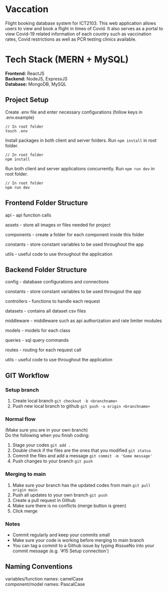 # Vaccation
Flight booking database system for ICT2103. This web application allows users to view and book a flight in times of Covid. It also serves as a portal to view Covid-19 related information of each country such as vaccination rates, Covid restrictions as well as PCR testing clinics available.

# Tech Stack (MERN + MySQL)
**Frontend:** ReactJS  
**Backend:** NodeJS, ExpressJS  
**Database:** MongoDB, MySQL  

## Project Setup
Create .env file and enter necessary configurations (follow keys in .env.example)
```
// In root folder
touch .env
```

Install packages in both client and server folders. Run `npm install` in root folder.

```
// In root folder
npm install
```

Run both client and server applications concurrently. Run `npm run dev` in root folder.

```
// In root folder
npm run dev
```

## Frontend Folder Structure
api - api function calls

assets - store all images or files needed for project

components - create a folder for each component inside this folder

constants - store constant variables to be used throughout the app

utils - useful code to use throughout the application

## Backend Folder Structure
config - database configurations and connections

constants - store constant variables to be used througout the app  

controllers - functions to handle each request  

datasets - contains all dataset csv files

middleware - middleware such as api authorization and rate limiter modules

models - models for each class

queries - sql query commands

routes - routing for each request call

utils - useful code to use throughout the application

## GIT Workflow
### Setup branch
1. Create local branch ```git checkout -b <branchname>```
2. Push new local branch to github ```git push -u origin <branchname>```

### Normal flow
(Make sure you are in your own branch)  
Do the following when you finish coding:
1. Stage your codes ```git add .```
2. Double check if the files are the ones that you modified ```git status```
3. Commit the files and add a message ```git commit -m 'Some message'```
4. Push changes to your branch ```git push```


### Merging to main
1. Make sure your branch has the updated codes from main ```git pull origin main```
2. Push all updates to your own branch ```git push```
3. Create a pull request in Github
4. Make sure there is no conflicts (merge button is green)
5. Click merge

### Notes
- Commit regularly and keep your commits small
- Make sure your code is working before merging to main branch
- You can tag a commit to a Github issue by typing #issueNo into your commit message (e.g. '#15 Setup connection')
## Naming Conventions
variables/function names: camelCase  
component/model names: PascalCase